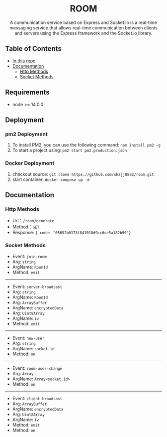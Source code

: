 <h1 align="center"/>ROOM <sup></h1>
<p align="center">
  A communication service based on Express and Socket.io is a real-time messaging service that allows real-time communication between clients and servers using the Express framework and the Socket.io library.
</p>

## Table of Contents

- [In this repo](#in-this-repo)
- [Documentation](#documentation)
  - [Http Methods](#HttpMethods)
  - [Socket Methods](#SocketMethods)

## Requirements
- node >= 14.0.0
## Deployment
### pm2 Deployment
1. To install PM2, you can use the following command: ```npm install pm2 -g```
1. To start a project using: ```pm2 start pm2.production.json```
### Docker Deployment
1. checkout source: ```git clone https://github.com/shzjj8882/room.git```
1. start container: ```docker-compose up -d```
   
## Documentation
### Http Methods
- Url：`/room/generate`
- Method：`GET`
- Response: `{ code: "05652b0173f841018d9cc6ce5a182b90"}`

### Socket Methods
- Event: `join-room`
- Arg: `string`
- ArgName: `RoomId`
- Method: `emit`
---
- Event: `server-broadcast`
- Arg: `string`
- ArgName: `RoomId`
- Arg: `ArrayBuffer`
- ArgName: `encryptedData`
- Arg: `Uint8Array`
- ArgName: `iv`
- Method: `emit`
---
- Event: `new-user`
- Arg: `string`
- ArgName: `socket.id`
- Method: `on`
---
- Event: `room-user-change`
- Arg: `Array`
- ArgName: `Array<socket.id>`
- Method: `on`
---
- Event: `client-broadcast`
- Arg: `ArrayBuffer`
- ArgName: `encryptedData`
- Arg: `Uint8Array`
- ArgName: `iv`
- Method: `emit`
- Method: `on`
